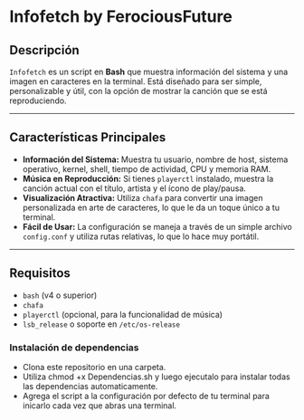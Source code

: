 # Infofetch by FerociousFuture

## Descripción

`Infofetch` es un script en **Bash** que muestra información del sistema y una imagen en caracteres en la terminal. Está diseñado para ser simple, personalizable y útil, con la opción de mostrar la canción que se está reproduciendo.

---

## Características Principales

* **Información del Sistema:** Muestra tu usuario, nombre de host, sistema operativo, kernel, shell, tiempo de actividad, CPU y memoria RAM.
* **Música en Reproducción:** Si tienes `playerctl` instalado, muestra la canción actual con el título, artista y el ícono de play/pausa.
* **Visualización Atractiva:** Utiliza `chafa` para convertir una imagen personalizada en arte de caracteres, lo que le da un toque único a tu terminal.
* **Fácil de Usar:** La configuración se maneja a través de un simple archivo `config.conf` y utiliza rutas relativas, lo que lo hace muy portátil.

---

## Requisitos

* `bash` (v4 o superior)
* `chafa`
* `playerctl` (opcional, para la funcionalidad de música)
* `lsb_release` o soporte en `/etc/os-release`

### Instalación de dependencias

* Clona este repositorio en una carpeta.
* Utiliza chmod +x Dependencias.sh y luego ejecutalo para instalar todas las dependencias automaticamente.
* Agrega el script a la configuración por defecto de tu terminal para inicarlo cada vez que abras una terminal.

